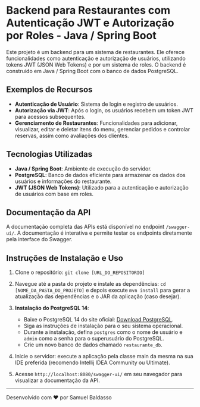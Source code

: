 # Backend para Restaurantes com Autenticação JWT e Autorização por Roles - Java / Spring Boot

Este projeto é um backend para um sistema de restaurantes. Ele oferece funcionalidades como autenticação e autorização de usuários, utilizando tokens JWT (JSON Web Tokens) e por um sistema de roles. O backend é construído em Java / Spring Boot com o banco de dados PostgreSQL.

## Exemplos de Recursos

- **Autenticação de Usuário**: Sistema de login e registro de usuários.
- **Autorização via JWT**: Após o login, os usuários recebem um token JWT para acessos subsequentes.
- **Gerenciamento de Restaurantes**: Funcionalidades para adicionar, visualizar, editar e deletar itens do menu, gerenciar pedidos e controlar reservas, assim como avaliações dos clientes.

## Tecnologias Utilizadas

- **Java / Spring Boot**: Ambiente de execução do servidor.
- **PostgreSQL**: Banco de dados eficiente para armazenar os dados dos usuários e informações do restaurante.
- **JWT (JSON Web Tokens)**: Utilizado para a autenticação e autorização de usuários com base em roles.

## Documentação da API

A documentação completa das APIs está disponível no endpoint `/swagger-ui/`. A documentação é interativa e permite testar os endpoints diretamente pela interface do Swagger.

## Instruções de Instalação e Uso

1. Clone o repositório: `git clone [URL_DO_REPOSITORIO]`

2. Navegue até a pasta do projeto e instale as dependências: `cd [NOME_DA_PASTA_DO_PROJETO]` e depois execute `mvn install` para gerar a atualização das dependências e o JAR da aplicação (caso desejar).

3. **Instalação do PostgreSQL 14**:
   - Baixe o PostgreSQL 14 do site oficial: [Download PostgreSQL](https://www.postgresql.org/download/).
   - Siga as instruções de instalação para o seu sistema operacional.
   - Durante a instalação, defina `postgres` como o nome de usuário e `admin` como a senha para o superusuário do PostgreSQL.
   - Crie um novo banco de dados chamado `restaurante_db`.

4. Inicie o servidor: execute a aplicação pela classe main da mesma na sua IDE preferida (recomendo Intellij IDEA Community ou Ultimate).

5. Acesse `http://localhost:8080/swagger-ui/` em seu navegador para visualizar a documentação da API.

---

Desenvolvido com ❤️ por Samuel Baldasso
